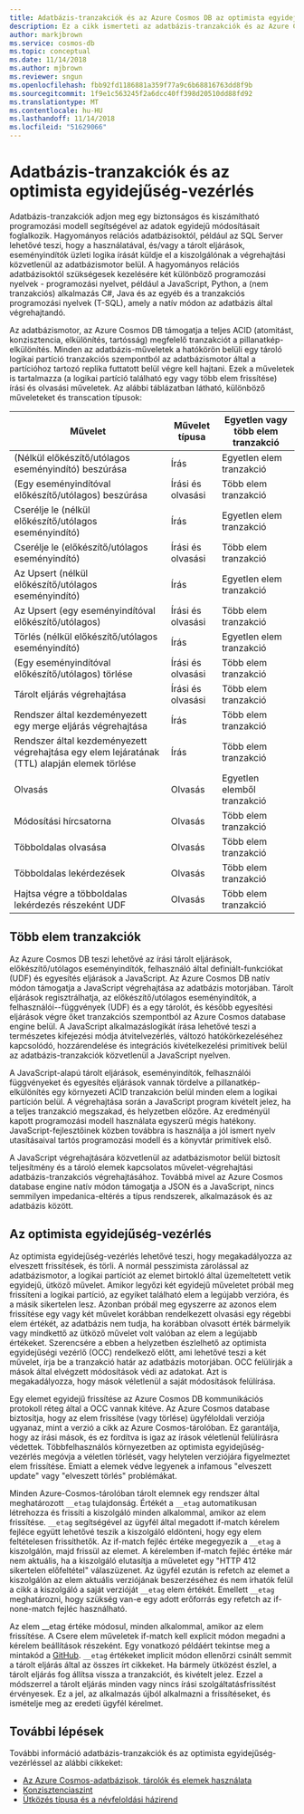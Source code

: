 ```yaml
---
title: Adatbázis-tranzakciók és az Azure Cosmos DB az optimista egyidejűség-vezérléssel
description: Ez a cikk ismerteti az adatbázis-tranzakciók és az Azure Cosmos DB az optimista egyidejűség-vezérléssel
author: markjbrown
ms.service: cosmos-db
ms.topic: conceptual
ms.date: 11/14/2018
ms.author: mjbrown
ms.reviewer: sngun
ms.openlocfilehash: fbb92fd1186881a359f77a9c6b68816763dd8f9b
ms.sourcegitcommit: 1f9e1c563245f2a6dcc40ff398d20510dd88fd92
ms.translationtype: MT
ms.contentlocale: hu-HU
ms.lasthandoff: 11/14/2018
ms.locfileid: "51629066"
---
```

# <a name="database-transactions-and-optimistic-concurrency-control"></a>Adatbázis-tranzakciók és az optimista egyidejűség-vezérlés

Adatbázis-tranzakciók adjon meg egy biztonságos és kiszámítható programozási modell segítségével az adatok egyidejű módosításait foglalkozik. Hagyományos relációs adatbázisoktól, például az SQL Server lehetővé teszi, hogy a használatával, és/vagy a tárolt eljárások, eseményindítók üzleti logika írását küldje el a kiszolgálónak a végrehajtási közvetlenül az adatbázismotor belül. A hagyományos relációs adatbázisoktól szükségesek kezelésére két különböző programozási nyelvek - programozási nyelvet, például a JavaScript, Python, a (nem tranzakciós) alkalmazás C#, Java és az egyéb és a tranzakciós programozási nyelvek (T-SQL), amely a natív módon az adatbázis által végrehajtandó.

Az adatbázismotor, az Azure Cosmos DB támogatja a teljes ACID (atomitást, konzisztencia, elkülönítés, tartósság) megfelelő tranzakciót a pillanatkép-elkülönítés. Minden az adatbázis-műveletek a hatókörön belüli egy tároló logikai partíció tranzakciós szempontból az adatbázismotor által a partícióhoz tartozó replika futtatott belül végre kell hajtani. Ezek a műveletek is tartalmazza (a logikai partíció található egy vagy több elem frissítése) írási és olvasási műveletek. Az alábbi táblázatban látható, különböző műveleteket és transcation típusok:

| **Művelet**  | **Művelet típusa** | **Egyetlen vagy több elem tranzakció** |
|---------|---------|---------|
| (Nélkül előkészítő/utólagos eseményindító) beszúrása | Írás | Egyetlen elem tranzakció |
| (Egy eseményindítóval előkészítő/utólagos) beszúrása | Írási és olvasási | Több elem tranzakció |
| Cserélje le (nélkül előkészítő/utólagos eseményindító) | Írás | Egyetlen elem tranzakció |
| Cserélje le (előkészítő/utólagos eseményindító) | Írási és olvasási | Több elem tranzakció |
| Az Upsert (nélkül előkészítő/utólagos eseményindító) | Írás | Egyetlen elem tranzakció |
| Az Upsert (egy eseményindítóval előkészítő/utólagos) | Írási és olvasási | Több elem tranzakció |
| Törlés (nélkül előkészítő/utólagos eseményindító) | Írás | Egyetlen elem tranzakció |
| (Egy eseményindítóval előkészítő/utólagos) törlése | Írási és olvasási | Több elem tranzakció |
| Tárolt eljárás végrehajtása | Írási és olvasási | Több elem tranzakció |
| Rendszer által kezdeményezett egy merge eljárás végrehajtása | Írás | Több elem tranzakció |
| Rendszer által kezdeményezett végrehajtása egy elem lejáratának (TTL) alapján elemek törlése | Írás | Több elem tranzakció |
| Olvasás | Olvasás | Egyetlen elemből tranzakció |
| Módosítási hírcsatorna | Olvasás | Több elem tranzakció |
| Többoldalas olvasása | Olvasás | Több elem tranzakció |
| Többoldalas lekérdezések | Olvasás | Több elem tranzakció |
| Hajtsa végre a többoldalas lekérdezés részeként UDF | Olvasás | Több elem tranzakció |

## <a name="multi-item-transactions"></a>Több elem tranzakciók

Az Azure Cosmos DB teszi lehetővé az írási tárolt eljárások, előkészítő/utólagos eseményindítók, felhasználó által definiált-funkciókat (UDF) és egyesítés eljárások a JavaScript. Az Azure Cosmos DB natív módon támogatja a JavaScript végrehajtása az adatbázis motorjában. Tárolt eljárások regisztrálhatja, az előkészítő/utólagos eseményindítók, a felhasználói--függvények (UDF) és a egy tárolót, és később egyesítési eljárások végre őket tranzakciós szempontból az Azure Cosmos database engine belül. A JavaScript alkalmazáslogikát írása lehetővé teszi a természetes kifejezési módja átvitelvezérlés, változó hatókörkezeléséhez kapcsolódó, hozzárendelése és integrációs kivételkezelési primitívek belül az adatbázis-tranzakciók közvetlenül a JavaScript nyelven.

A JavaScript-alapú tárolt eljárások, eseményindítók, felhasználói függvényeket és egyesítés eljárások vannak tördelve a pillanatkép-elkülönítés egy környezeti ACID tranzakción belül minden elem a logikai partíción belül. A végrehajtása során a JavaScript program kivételt jelez, ha a teljes tranzakció megszakad, és helyzetben előzőre. Az eredményül kapott programozási modell használata egyszerű mégis hatékony. JavaScript-fejlesztőinek közben továbbra is használja a jól ismert nyelv utasításaival tartós programozási modell és a könyvtár primitívek első.

A JavaScript végrehajtására közvetlenül az adatbázismotor belül biztosít teljesítmény és a tároló elemek kapcsolatos művelet-végrehajtási adatbázis-tranzakciós végrehajtásához. Továbbá mivel az Azure Cosmos database engine natív módon támogatja a JSON és a JavaScript, nincs semmilyen impedanica-eltérés a típus rendszerek, alkalmazások és az adatbázis között.

## <a name="optimistic-concurrency-control"></a>Az optimista egyidejűség-vezérlés 

Az optimista egyidejűség-vezérlés lehetővé teszi, hogy megakadályozza az elveszett frissítések, és törli. A normál pesszimista zárolással az adatbázismotor, a logikai partíciót az elemet birtokló által üzemeltetett vetik egyidejű, ütköző művelet. Amikor legyőzi két egyidejű műveletet próbál meg frissíteni a logikai partíció, az egyiket található elem a legújabb verzióra, és a másik sikertelen lesz. Azonban próbál meg egyszerre az azonos elem frissítése egy vagy két művelet korábban rendelkezett olvasási egy régebbi elem értékét, az adatbázis nem tudja, ha korábban olvasott érték bármelyik vagy mindkettő az ütköző művelet volt valóban az elem a legújabb értékeket. Szerencsére a ebben a helyzetben észlelhető az optimista egyidejűségi vezérlő (OCC) rendelkező előtt, ami lehetővé teszi a két művelet, írja be a tranzakció határ az adatbázis motorjában. OCC felülírják a mások által elvégzett módosítások védi az adatokat. Azt is megakadályozza, hogy mások véletlenül a saját módosítások felülírása.

Egy elemet egyidejű frissítése az Azure Cosmos DB kommunikációs protokoll réteg által a OCC vannak kitéve. Az Azure Cosmos database biztosítja, hogy az elem frissítése (vagy törlése) ügyféloldali verziója ugyanaz, mint a verzió a cikk az Azure Cosmos-tárolóban. Ez garantálja, hogy az írási mások, és ez fordítva is igaz az írások véletlenül felülírásra védettek. Többfelhasználós környezetben az optimista egyidejűség-vezérlés megóvja a véletlen törlését, vagy helytelen verziójára figyelmeztet elem frissítése. Emiatt a elemek védve legyenek a infamous "elveszett update" vagy "elveszett törlés" problémákat.

Minden Azure-Cosmos-tárolóban tárolt elemnek egy rendszer által meghatározott `__etag` tulajdonság. Értékét a `__etag` automatikusan létrehozza és frissíti a kiszolgáló minden alkalommal, amikor az elem frissítése. `__etag` segítségével az ügyfél által megadott if-match kérelem fejléce együtt lehetővé teszik a kiszolgáló eldönteni, hogy egy elem feltételesen frissíthetők. Az if-match fejléc értéke megegyezik a `__etag` a kiszolgálón, majd frissül az elemet. A kérelemben if-match fejléc értéke már nem aktuális, ha a kiszolgáló elutasítja a műveletet egy "HTTP 412 sikertelen előfeltétel" válaszüzenet. Az ügyfél ezután is refetch az elemet a kiszolgálón az elem aktuális verziójának beszerzéséhez és nem írhatók felül a cikk a kiszolgáló a saját verzióját `__etag` elem értékét. Emellett `__etag` meghatározni, hogy szükség van-e egy adott erőforrás egy refetch az if-none-match fejléc használható. 

Az elem __etag értéke módosul, minden alkalommal, amikor az elem frissítése. A Csere elem műveletek if-match kell explicit módon megadni a kérelem beállítások részeként. Egy vonatkozó példáért tekintse meg a mintakód a [GitHub](https://github.com/Azure/azure-documentdb-dotnet/blob/master/samples/code-samples/DocumentManagement/Program.cs#L398-L446). `__etag` értékeket implicit módon ellenőrzi csinált semmit a tárolt eljárás által az összes írt cikkeket. Ha bármely ütközést észlel, a tárolt eljárás fog állítsa vissza a tranzakciót, és kivételt jelez. Ezzel a módszerrel a tárolt eljárás minden vagy nincs írási szolgáltatásfrissítést érvényesek. Ez a jel, az alkalmazás újból alkalmazni a frissítéseket, és ismételje meg az eredeti ügyfél kérelmet.

## <a name="next-steps"></a>További lépések

További információ adatbázis-tranzakciók és az optimista egyidejűség-vezérléssel az alábbi cikkeket:

- [Az Azure Cosmos-adatbázisok, tárolók és elemek használata](databases-containers-items.md)
- [Konzisztenciaszint](consistency-levels.md)
- [Ütközés típusa és a névfeloldási házirend](conflict-resolution-policies.md)
